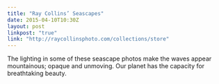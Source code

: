 ```yaml
---
title: "Ray Collins’ Seascapes"
date: 2015-04-10T10:30Z
layout: post
linkpost: "true"
link: "http://raycollinsphoto.com/collections/store"
---
```


The lighting in some of these seascape photos make the waves appear mountainous; opaque and unmoving. Our planet has the capacity for breathtaking beauty.